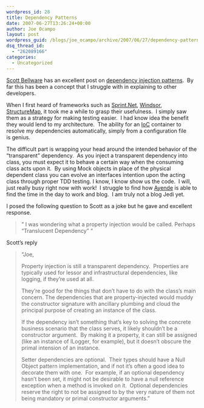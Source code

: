```yaml
---
wordpress_id: 28
title: Dependency Patterns
date: 2007-06-27T13:26:24+00:00
author: Joe Ocampo
layout: post
wordpress_guid: /blogs/joe_ocampo/archive/2007/06/27/dependency-patterns.aspx
dsq_thread_id:
  - "262089166"
categories:
  - Uncategorized
---
```

<a href="http://codebetter.com/blogs/scott.bellware/default.aspx" target="_blank">Scott Bellware</a> has an excellent post on <a href="http://codebetter.com/blogs/scott.bellware/archive/2007/06/26/164729.aspx" target="_blank">dependency injection patterns</a>.&nbsp; By far this has been a concept that I struggle with in explaining to other developers.

When I first heard of frameworks such as <a href="http://www.springframework.net/" target="_blank">Sprint.Net</a>, <a href="http://www.castleproject.org/container/index.html" target="_blank">Windsor</a>, <a href="http://structuremap.sourceforge.net/Default.htm" target="_blank">StructureMap</a>, it took me a while to grasp their usefulness.&nbsp; I simply saw them as a strategy for making testing easier.&nbsp; I had know idea the benefit they would lend to my architecture.&nbsp; The ability for an <a href="http://en.wikipedia.org/wiki/Inversion_of_control" target="_blank">IoC</a> container to resolve my dependencies automatically, simply from a configuration file is&nbsp;genius.&nbsp; 

The difficult part is wrapping your head around the intended behavior of the &#8220;transparent&#8221; dependency.&nbsp; As you&nbsp;inject a transparent dependency into class, you must expect it to behave a certain way when the consuming class acts upon it.&nbsp; By using Mock objects in place of the physical dependent class you can evolve an interfaces intention upon the acting class through proper TDD testing. I know, I know show us the code.&nbsp; I will, just really busy right now with work!&nbsp; I struggle to find how <a href="http://www.ayende.com/default.aspx" target="_blank">Ayende</a> is able to find the time in the day to work and blog.&nbsp; I am truly not a blog Jedi yet.

I posed the following question to Scott as a joke but he gave and excellent response.

> &#8221;&nbsp;I was wondering what a property injection would be called. Perhaps “Translucent Dependency” &#8220;

Scott&#8217;s reply

> &#8220;Joe,
> 
> Property injection is still a transparent dependency. &nbsp;Properties are typically used for lessor and infrastructural dependencies, like logging, if they&#8217;re used at all. 
> 
> They&#8217;re good for the things that don&#8217;t have to do with the class&#8217;s main concern. The dependencies that are property-injected would muddy the constructor signature with ancillary plumbing and cloud the principal purpose of creating an instance of the class. 
> 
> If the dependency isn&#8217;t something that&#8217;s key to solving the concrete business scenario that the class serves, it likely shouldn&#8217;t be a constructor argument. &nbsp;By making it a property, it can still be assigned (like an instance of ILogger, for example), but it doesn&#8217;t obscure the primal intension of an instance. 
> 
> Setter dependencies are optional.&nbsp; Their types should have a Null Object pattern implementation, and if not it&#8217;s often a good idea to decorate them with one.&nbsp; For example, if an optional dependency hasn&#8217;t been set, it might not be desirable to have a null reference exception when a method is invoked on it.&nbsp; Optional dependencies reserve the right to not be assigned to by the very nature of them not being mandatory or primal constructor arguments.&#8221;